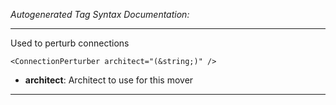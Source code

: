 _Autogenerated Tag Syntax Documentation:_

---
Used to perturb connections

```
<ConnectionPerturber architect="(&string;)" />
```

-   **architect**: Architect to use for this mover

---
